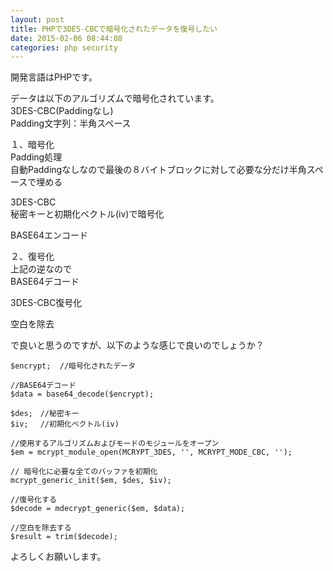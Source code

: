 ```yaml
---
layout: post
title: PHPで3DES-CBCで暗号化されたデータを復号したい
date: 2015-02-06 08:44:08
categories: php security
---
```

<p>開発言語はPHPです。</p>

<p>データは以下のアルゴリズムで暗号化されています。<br>
3DES-CBC(Paddingなし)<br>
Padding文字列：半角スペース</p>

<p>１、暗号化<br>
Padding処理<br>
自動Paddingなしなので最後の８バイトブロックに対して必要な分だけ半角スペースで埋める</p>

<p>3DES-CBC<br>
秘密キーと初期化ベクトル(iv)で暗号化</p>

<p>BASE64エンコード</p>

<p>２、復号化<br>
上記の逆なので<br>
BASE64デコード</p>

<p>3DES-CBC復号化</p>

<p>空白を除去</p>

<p>で良いと思うのですが、以下のような感じで良いのでしょうか？</p>

```
$encrypt;  //暗号化されたデータ

//BASE64デコード
$data = base64_decode($encrypt);

$des;　//秘密キー
$iv;　 //初期化ベクトル(iv)

//使用するアルゴリズムおよびモードのモジュールをオープン
$em = mcrypt_module_open(MCRYPT_3DES, '', MCRYPT_MODE_CBC, '');

// 暗号化に必要な全てのバッファを初期化
mcrypt_generic_init($em, $des, $iv);

//復号化する
$decode = mdecrypt_generic($em, $data);

//空白を除去する
$result = trim($decode);
```

<p>よろしくお願いします。</p>
